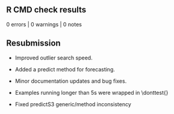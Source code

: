 ## R CMD check results

0 errors | 0 warnings | 0 notes

## Resubmission

* Improved outlier search speed.

* Added a predict method for forecasting.

* Minor documentation updates and bug fixes.

* Examples running longer than 5s were wrapped in \donttest{}

* Fixed predictS3 generic/method inconsistency 
